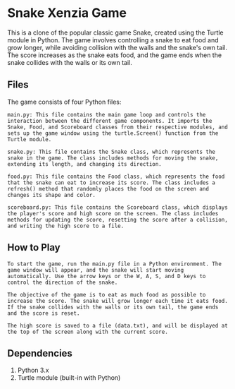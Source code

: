 # Snake Xenzia Game
This is a clone of the popular classic game Snake, created using the Turtle module in Python. The game involves controlling a snake to eat food and grow longer, while avoiding collision with the walls and the snake's own tail. The score increases as the snake eats food, and the game ends when the snake collides with the walls or its own tail.

## Files
The game consists of four Python files:
```
main.py: This file contains the main game loop and controls the interaction between the different game components. It imports the Snake, Food, and Scoreboard classes from their respective modules, and sets up the game window using the turtle.Screen() function from the Turtle module.

snake.py: This file contains the Snake class, which represents the snake in the game. The class includes methods for moving the snake, extending its length, and changing its direction.

food.py: This file contains the Food class, which represents the food that the snake can eat to increase its score. The class includes a refresh() method that randomly places the food on the screen and changes its shape and color.

scoreboard.py: This file contains the Scoreboard class, which displays the player's score and high score on the screen. The class includes methods for updating the score, resetting the score after a collision, and writing the high score to a file.
```

## How to Play
```
To start the game, run the main.py file in a Python environment. The game window will appear, and the snake will start moving automatically. Use the arrow keys or the W, A, S, and D keys to control the direction of the snake.

The objective of the game is to eat as much food as possible to increase the score. The snake will grow longer each time it eats food. If the snake collides with the walls or its own tail, the game ends and the score is reset.

The high score is saved to a file (data.txt), and will be displayed at the top of the screen along with the current score.
```

## Dependencies
1. Python 3.x
2. Turtle module (built-in with Python)
